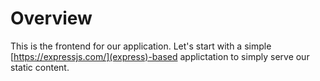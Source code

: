 # Overview

This is the frontend for our application. Let's start with a simple [https://expressjs.com/](express)-based applictation to simply serve our static content.
